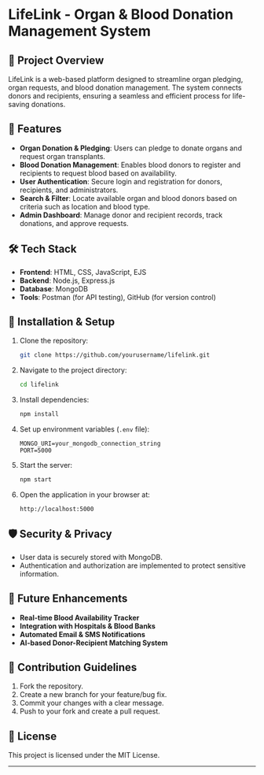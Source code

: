 # LifeLink - Organ & Blood Donation Management System

## 📌 Project Overview
LifeLink is a web-based platform designed to streamline organ pledging, organ requests, and blood donation management. The system connects donors and recipients, ensuring a seamless and efficient process for life-saving donations.

## 🌟 Features

- **Organ Donation & Pledging**: Users can pledge to donate organs and request organ transplants.
- **Blood Donation Management**: Enables blood donors to register and recipients to request blood based on availability.
- **User Authentication**: Secure login and registration for donors, recipients, and administrators.
- **Search & Filter**: Locate available organ and blood donors based on criteria such as location and blood type.
- **Admin Dashboard**: Manage donor and recipient records, track donations, and approve requests.

## 🛠️ Tech Stack

- **Frontend**: HTML, CSS, JavaScript, EJS
- **Backend**: Node.js, Express.js
- **Database**: MongoDB
- **Tools**: Postman (for API testing), GitHub (for version control)

## 🚀 Installation & Setup

1. Clone the repository:
   ```sh
   git clone https://github.com/yourusername/lifelink.git
   ```
2. Navigate to the project directory:
   ```sh
   cd lifelink
   ```
3. Install dependencies:
   ```sh
   npm install
   ```
4. Set up environment variables (`.env` file):
   ```
   MONGO_URI=your_mongodb_connection_string
   PORT=5000
   ```
5. Start the server:
   ```sh
   npm start
   ```
6. Open the application in your browser at:
   ```
   http://localhost:5000
   ```

## 🛡️ Security & Privacy
- User data is securely stored with MongoDB.
- Authentication and authorization are implemented to protect sensitive information.

## 🚧 Future Enhancements
- **Real-time Blood Availability Tracker**
- **Integration with Hospitals & Blood Banks**
- **Automated Email & SMS Notifications**
- **AI-based Donor-Recipient Matching System**

## 🤝 Contribution Guidelines
1. Fork the repository.
2. Create a new branch for your feature/bug fix.
3. Commit your changes with a clear message.
4. Push to your fork and create a pull request.

## 📜 License
This project is licensed under the MIT License.

---
